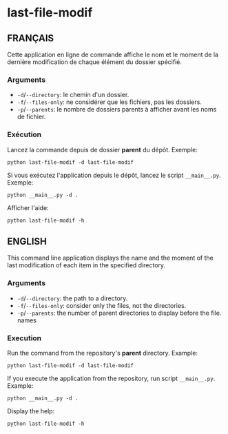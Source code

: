 # last-file-modif

## FRANÇAIS

Cette application en ligne de commande affiche le nom et le moment de la
dernière modification de chaque élément du dossier spécifié.

### Arguments

* `-d`/`--directory`: le chemin d'un dossier.
* `-f`/`--files-only`: ne considérer que les fichiers, pas les dossiers.
* `-p`/`--parents`: le nombre de dossiers parents à afficher avant les noms de
fichier.

### Exécution

Lancez la commande depuis de dossier **parent** du dépôt. Exemple:

```
python last-file-modif -d last-file-modif
```

Si vous exécutez l'application depuis le dépôt, lancez le script `__main__.py`.
Exemple:

```
python __main__.py -d .
```

Afficher l'aide:
```
python last-file-modif -h
```

## ENGLISH

This command line application displays the name and the moment of the last
modification of each item in the specified directory.

### Arguments

* `-d`/`--directory`: the path to a directory.
* `-f`/`--files-only`: consider only the files, not the directories.
* `-p`/`--parents`: the number of parent directories to display before the file.
names

### Execution

Run the command from the repository's **parent** directory. Example:

```
python last-file-modif -d last-file-modif
```

If you execute the application from the repository, run script `__main__.py`.
Example:

```
python __main__.py -d .
```

Display the help:
```
python last-file-modif -h
```
